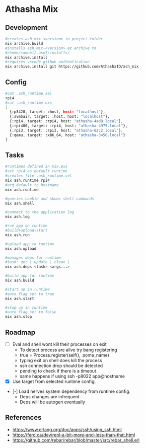 # Athasha Mix

## Development

```bash
#creates ash_mix-<version> in project folder
mix archive.build
#installs ash_mix-<version>.ez archive to 
#/home/samuel/.asdf/installs/
mix archive.install 
#requires vscode github authentication
mix archive.install git https://github.com/AthashaIO/ash_mix
```

## Config

```bash
#cat .ash_runtime.sel
rpi4
#cat .ash_runtime.exs
[
  {:p3420, target: :host, host: "localhost"},
  {:svmbair, target: :host, host: "localhost"},
  {:rpi4, target: :rpi4, host: "athasha-4ad8.local"},
  {:rpi400, target: :rpi4, host: "athasha-4975.local"},
  {:rpi3, target: :rpi3, host: "athasha-62c2.local"},
  {:qemu, target: :x86_64, host: "athasha-3456.local"}
]
```

## Tasks

```bash
#runtimes defined in mix.exs
#set rpi4 as default runtime
#creates file .ash_runtime.sel
mix ash.runtime rpi4
#arg default to hostname
mix ash.runtime

#queries cookie and shows shell commands
mix ash.shell

#connect to the application log
mix ash.log

#run app on runtime
#build+upload+start
mix ash.run

#upload app to runtime
mix ash.upload

#manages deps for runtime
#task: get | update | clean | ...
mix ash.deps <task> <args...>

#build app for runtime
mix ash.build

#start up in runtime
#auto flag set to true
mix ash.start

#stop up in runtime
#auto flag set to false
mix ash.stop
```

## Roadmap

- [ ] Eval and shell wont kill their processes on exit
  - To detect process are alive try bang registering
  - true = Process.register(self(), :some_name)
  - typing exit on shell does kill the process
  - ssh connection drop should be detected
  - pending to check if there is a timeout
  - same happens if using ssh -p8022 app@hostname
- [x] Use target from selected runtime config. 
- [-] Load nerves system dependency from runtime config.
  - Deps changes are infrequent
  - Deps will be autogen eventually

## References

- https://www.erlang.org/doc/apps/ssh/using_ssh.html
- https://ferd.ca/dev/repl-a-bit-more-and-less-than-that.html
- https://github.com/rebar/rebar/blob/master/src/rebar_shell.erl

